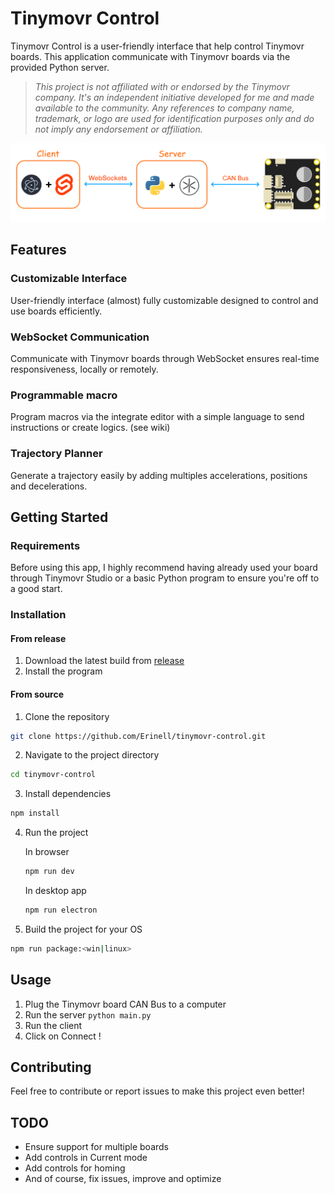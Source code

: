 # Tinymovr Control
Tinymovr Control is a user-friendly interface that help control Tinymovr boards. This application communicate with Tinymovr boards via the provided Python server.

>*This project is not affiliated with or endorsed by the Tinymovr company. It's an independent initiative developed for me and made available to the community.
Any references to company name, trademark, or logo are used for identification purposes only and do not imply any endorsement or affiliation.*

![Coms](docs/coms.png?raw=true)

## Features

### Customizable Interface
User-friendly interface (almost) fully customizable designed to control and use boards efficiently.
### WebSocket Communication
Communicate with Tinymovr boards through WebSocket ensures real-time responsiveness, locally or remotely.
### Programmable macro
Program macros via the integrate editor with a simple language to send instructions or create logics. (see wiki)
### Trajectory Planner
Generate a trajectory easily by adding multiples accelerations, positions and decelerations.

## Getting Started

### Requirements
Before using this app, I highly recommend having already used your board through Tinymovr Studio or a basic Python program to ensure you're off to a good start.

### Installation
#### From release
1. Download the latest build from [release](https://github.com/Erinell/tinymovr-control/releases)
2. Install the program

#### From source
1. Clone the repository
```bash
git clone https://github.com/Erinell/tinymovr-control.git
```

2. Navigate to the project directory
```bash
cd tinymovr-control
```

3. Install dependencies
```bash
npm install
```

4. Run the project

    In browser
    ```bash
    npm run dev
    ```
    In desktop app
    ```bash
    npm run electron
    ```

5. Build the project for your OS
```bash
npm run package:<win|linux>
```

## Usage
1. Plug the Tinymovr board CAN Bus to a computer
2. Run the server `python main.py`
3. Run the client
4. Click on Connect !

## Contributing
Feel free to contribute or report issues to make this project even better!

## TODO
- Ensure support for multiple boards
- Add controls in Current mode
- Add controls for homing
- And of course, fix issues, improve and optimize